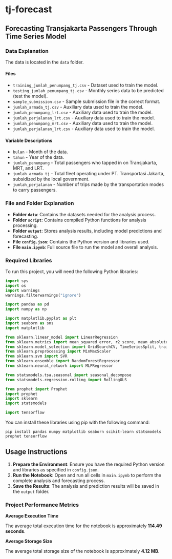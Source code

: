 # tj-forecast

## Forecasting Transjakarta Passengers Through Time Series Model

### Data Explanation
The data is located in the `data` folder.

#### Files
- `training_jumlah_penumpang_tj.csv` - Dataset used to train the model.
- `testing_jumlah_penumpang_tj.csv` - Monthly series data to be predicted (test the model).
- `sample_submission.csv` - Sample submission file in the correct format.
- `jumlah_armada_tj.csv` - Auxiliary data used to train the model.
- `jumlah_penumpang_lrt.csv` - Auxiliary data used to train the model.
- `jumlah_perjalanan_lrt.csv` - Auxiliary data used to train the model.
- `jumlah_penumpang_mrt.csv` - Auxiliary data used to train the model.
- `jumlah_perjalanan_lrt.csv` - Auxiliary data used to train the model.

#### Variable Descriptions
- `bulan` - Month of the data.
- `tahun` - Year of the data.
- `jumlah_penumpang` - Total passengers who tapped in on Transjakarta, MRT, and LRT.
- `jumlah_armada_tj` - Total fleet operating under PT. Transportasi Jakarta, subsidized by the local government.
- `jumlah_perjalanan` - Number of trips made by the transportation modes to carry passengers.

### File and Folder Explanation
- **Folder `data`**: Contains the datasets needed for the analysis process.
- **Folder `script`**: Contains compiled Python functions for analysis processing.
- **Folder `output`**: Stores analysis results, including model predictions and forecasting.
- **File `config.json`**: Contains the Python version and libraries used.
- **File `main.ipynb`**: Full source file to run the model and overall analysis.

### Required Libraries

To run this project, you will need the following Python libraries:

```python
import sys
import os
import warnings
warnings.filterwarnings("ignore")

import pandas as pd
import numpy as np

import matplotlib.pyplot as plt
import seaborn as sns
import matplotlib

from sklearn.linear_model import LinearRegression
from sklearn.metrics import mean_squared_error, r2_score, mean_absolute_error
from sklearn.model_selection import GridSearchCV, TimeSeriesSplit, train_test_split
from sklearn.preprocessing import MinMaxScaler
from sklearn.svm import SVR
from sklearn.ensemble import RandomForestRegressor
from sklearn.neural_network import MLPRegressor

from statsmodels.tsa.seasonal import seasonal_decompose
from statsmodels.regression.rolling import RollingOLS

from prophet import Prophet
import prophet
import sklearn
import statsmodels

import tensorflow
```

You can install these libraries using pip with the following command:

```
pip install pandas numpy matplotlib seaborn scikit-learn statsmodels prophet tensorflow
```

## Usage Instructions
1. **Prepare the Environment**: Ensure you have the required Python version and libraries as specified in `config.json`.
2. **Run the Notebook**: Open and run all cells in `main.ipynb` to perform the complete analysis and forecasting process.
3. **Save the Results**: The analysis and prediction results will be saved in the `output` folder.

### Project Performance Metrics

**Average Execution Time**

The average total execution time for the notebook is approximately **114.49 seconds**.

**Average Storage Size**

The average total storage size of the notebook is approximately **4.12 MB**.
